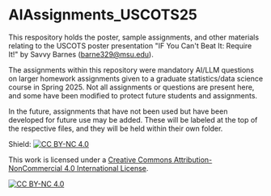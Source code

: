 # AIAssignments_USCOTS25

This respository holds the poster, sample assignments, and other materials relating to the USCOTS poster presentation "IF You Can't Beat It: Require It!" by Savvy Barnes (barne329@msu.edu).

The assignments within this repository were mandatory AI/LLM questions on larger homework assignments given to a graduate statistics/data science course in Spring 2025. Not all assignments or questions are present here, and some have been modified to protect future students and assignments. 

In the future, assignments that have not been used but have been developed for future use may be added. These will be labeled at the top of the respective files, and they will be held within their own folder.


Shield: [![CC BY-NC 4.0][cc-by-nc-shield]][cc-by-nc]

This work is licensed under a
[Creative Commons Attribution-NonCommercial 4.0 International License][cc-by-nc].

[![CC BY-NC 4.0][cc-by-nc-image]][cc-by-nc]

[cc-by-nc]: https://creativecommons.org/licenses/by-nc/4.0/
[cc-by-nc-image]: https://licensebuttons.net/l/by-nc/4.0/88x31.png
[cc-by-nc-shield]: https://img.shields.io/badge/License-CC%20BY--NC%204.0-lightgrey.svg

